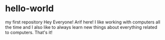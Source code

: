 # hello-world
my first repository
Hey Everyone! 
Arif here! I like  working with computers all the time and I also like to always learn new things about everything related to computers. That's it!
